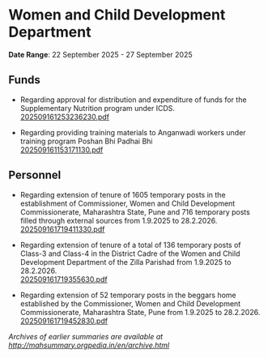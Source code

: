 # Women and Child Development Department

**Date Range**: 22 September 2025 - 27 September 2025


## Funds
- Regarding approval for distribution and expenditure of funds for the Supplementary Nutrition program under ICDS.\
  [202509161253236230.pdf](https://gr.maharashtra.gov.in/Site/Upload/Government%20Resolutions/English/202509161253236230.pdf)

- Regarding providing training materials to Anganwadi workers under training program Poshan Bhi Padhai Bhi\
  [202509161153171130.pdf](https://gr.maharashtra.gov.in/Site/Upload/Government%20Resolutions/English/202509161153171130.pdf)

## Personnel
- Regarding extension of tenure of 1605 temporary posts in the establishment of Commissioner, Women and Child Development Commissionerate, Maharashtra State, Pune and 716 temporary posts filled through external sources from 1.9.2025 to 28.2.2026.\
  [202509161719411330.pdf](https://gr.maharashtra.gov.in/Site/Upload/Government%20Resolutions/English/202509161719411330.pdf)

- Regarding extension of tenure of a total of 136 temporary posts of Class-3 and Class-4 in the District Cadre of the Women and Child Development Department of the Zilla Parishad from 1.9.2025 to 28.2.2026.\
  [202509161719355630.pdf](https://gr.maharashtra.gov.in/Site/Upload/Government%20Resolutions/English/202509161719355630.pdf)

- Regarding extension of 52 temporary posts in the beggars home established by the Commissioner, Women and Child Development Commissionerate, Maharashtra State, Pune from 1.9.2025 to 28.2.2026.\
  [202509161719452830.pdf](https://gr.maharashtra.gov.in/Site/Upload/Government%20Resolutions/English/202509161719452830.pdf)


*Archives of earlier summaries are available at http://mahsummary.orgpedia.in/en/archive.html*